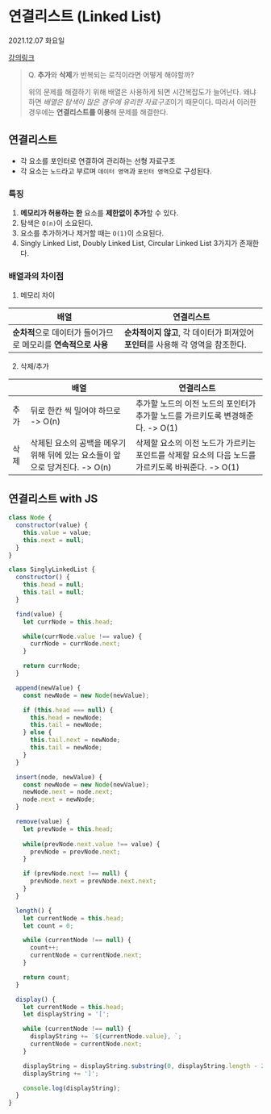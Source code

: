 # 연결리스트 (Linked List)
2021.12.07 화요일

[강의링크](https://programmers.co.kr/learn/courses/13213/lessons/91071)

> Q. **추가**와 **삭제**가 반복되는 로직이라면 어떻게 해야할까?
> 
> 위의 문제를 해결하기 위해 배열은 사용하게 되면 시간복잡도가 늘어난다. 왜냐하면 *배열은 탐색이 많은 경우에 유리한 자료구조*이기 때문이다. 따라서 이러한 경우에는 **연결리스트를 이용**해 문제를 해결한다.

## 연결리스트
- 각 요소를 포인터로 연결하여 관리하는 선형 자료구조
- 각 요소는 `노드`라고 부르며 `데이터 영역`과 `포인터 영역`으로 구성된다.

### 특징
1. **메모리가 허용하는 한** 요소를 **제한없이 추가**할 수 있다.
2. 탐색은 `O(n)`이 소요된다.
3. 요소를 추가하거나 제거할 때는 `O(1)`이 소요된다.
4. Singly Linked List, Doubly Linked List, Circular Linked List 3가지가 존재한다.

### 배열과의 차이점
1. 메모리 차이

|배열|연결리스트|
|----|---------|
|**순차적**으로 데이터가 들어가므로 메모리를 **연속적으로 사용**|**순차적이지 않고**, 각 데이터가 퍼져있어 **포인터**를 사용해 각 영역을 참조한다.|

2. 삭제/추가

||배열|연결리스트|
|---|----|---------|
|추가|뒤로 한칸 씩 밀어야 하므로 -> O(n)|추가할 노드의 이전 노드의 포인터가 추가할 노드를 가르키도록 변경해준다. -> O(1) |
|삭제|삭제된 요소의 공백을 메우기 위해 뒤에 있는 요소들이 앞으로 당겨진다. -> O(n)|삭제할 요소의 이전 노드가 가르키는 포인트를 삭제할 요소의 다음 노드를 가르키도록 바꿔준다. -> O(1)

## 연결리스트 with JS

```js
class Node {
  constructor(value) {
    this.value = value;
    this.next = null;
  }
}

class SinglyLinkedList {
  constructor() {
    this.head = null;
    this.tail = null;
  }

  find(value) {
    let currNode = this.head;

    while(currNode.value !== value) {
      currNode = currNode.next;
    }

    return currNode;
  }

  append(newValue) {
    const newNode = new Node(newValue);

    if (this.head === null) {
      this.head = newNode;
      this.tail = newNode;
    } else {
      this.tail.next = newNode;
      this.tail = newNode;
    }
  }

  insert(node, newValue) {
    const newNode = new Node(newValue);
    newNode.next = node.next;
    node.next = newNode;
  }

  remove(value) {
    let prevNode = this.head;
    
    while(prevNode.next.value !== value) {
      prevNode = prevNode.next;
    }

    if (prevNode.next !== null) {
      prevNode.next = prevNode.next.next;
    }
  }

  length() {
    let currentNode = this.head;
    let count = 0;

    while (currentNode !== null) {
      count++;
      currentNode = currentNode.next;
    }

    return count;
  }

  display() {
    let currentNode = this.head;
    let displayString = '[';

    while (currentNode !== null) {
      displayString += `${currentNode.value}, `;
      currentNode = currentNode.next;
    }

    displayString = displayString.substring(0, displayString.length - 2);
    displayString += ']';

    console.log(displayString);
  }
}
```

